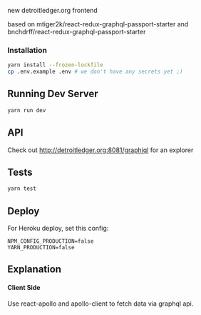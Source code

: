 new detroitledger.org frontend

based on mtiger2k/react-redux-graphql-passport-starter and bnchdrff/react-redux-graphql-passport-starter

### Installation

```bash
yarn install --frozen-lockfile
cp .env.example .env # we don't have any secrets yet ;)
```

## Running Dev Server

```bash
yarn run dev
```

## API

Check out http://detroitledger.org:8081/graphiql for an explorer

## Tests

```bash
yarn test
```

## Deploy

For Heroku deploy, set this config:

```
NPM_CONFIG_PRODUCTION=false
YARN_PRODUCTION=false
```

## Explanation

#### Client Side

Use react-apollo and apollo-client to fetch data via graphql api.
